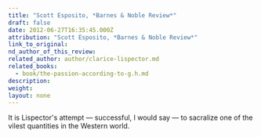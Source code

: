 ```yaml
---
title: "Scott Esposito, *Barnes & Noble Review*"
draft: false
date: 2012-06-27T16:35:45.000Z
attribution: "Scott Esposito, *Barnes & Noble Review*"
link_to_original:
nd_author_of_this_review:
related_author: author/clarice-lispector.md
related_books:
  - book/the-passion-according-to-g.h.md
description:
weight:
layout: none
---
```

It is Lispector's attempt — successful, I would say — to sacralize one of the vilest quantities in the Western world.

